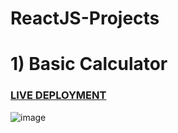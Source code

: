 # ReactJS-Projects

# 1) Basic Calculator
### [LIVE DEPLOYMENT](https://calculator-reactjs-hm.netlify.app/)

![image](https://github.com/HetMamtora/ReactJS-Projects/assets/104263376/54e36199-8194-4d56-b9ee-031c32295eb8)
